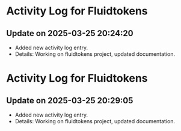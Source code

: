 # Activity Log for Fluidtokens

## Update on 2025-03-25 20:24:20
- Added new activity log entry.
- Details: Working on fluidtokens project, updated documentation.

# Activity Log for Fluidtokens

## Update on 2025-03-25 20:29:05
- Added new activity log entry.
- Details: Working on fluidtokens project, updated documentation.

